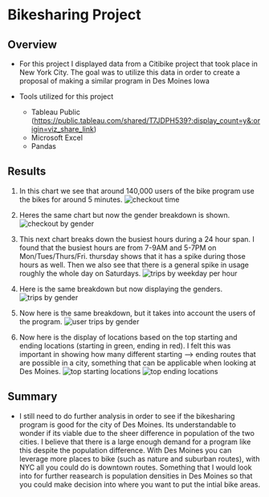 # Bikesharing Project

## Overview

- For this project I displayed data from a Citibike project that took place in New York City. The goal was to utilize this data in order to create a proposal of making a similar program in Des Moines Iowa

- Tools utilized for this project
	- Tableau Public (https://public.tableau.com/shared/T7JDPH539?:display_count=y&:origin=viz_share_link)
	- Microsoft Excel
	- Pandas

## Results

1) In this chart we see that around 140,000 users of the bike program use the bikes for around 5 minutes.
![checkout time](https://user-images.githubusercontent.com/75768098/114214742-55144500-992a-11eb-8ef6-30a056ff8ecc.png)

2) Heres the same chart but now the gender breakdown is shown. 
![checkout by gender](https://user-images.githubusercontent.com/75768098/114214752-57769f00-992a-11eb-9236-792020605544.png)

3) This next chart breaks down the busiest hours during a 24 hour span. I found that the busiest hours are from 7-9AM and 5-7PM on Mon/Tues/Thurs/Fri. thursday shows that it has a spike during those hours as well. Then we also see that there is a general spike in usage roughly the whole day on Saturdays.
![trips by weekday per hour](https://user-images.githubusercontent.com/75768098/114214758-5a718f80-992a-11eb-82a1-40f51fbe96ce.png)

4) Here is the same breakdown but now displaying the genders.
![trips by gender](https://user-images.githubusercontent.com/75768098/114215686-804b6400-992b-11eb-906a-b5b843ac8473.png)

5) Now here is the same breakdown, but it takes into account the users of the program.
![user trips by gender](https://user-images.githubusercontent.com/75768098/114214765-5d6c8000-992a-11eb-8e1c-5280e6fed206.png)

6) Now here is the display of locations based on the top starting and ending locations (starting in green, ending in red). I felt this was important in showing how many different starting --> ending routes that are possible in a city, something that can be applicable when looking at Des Moines. 
![top starting locations](https://user-images.githubusercontent.com/75768098/114214771-5e9dad00-992a-11eb-856f-2963f307ffb5.png)
![top ending locations](https://user-images.githubusercontent.com/75768098/114214774-60677080-992a-11eb-8c2a-533d315eaa38.png)


## Summary

- I still need to do further analysis in order to see if the bikesharing program is good for the city of Des Moines. Its understandable to wonder if its viable due to the sheer difference in population of the two cities. I believe that there is a large enough demand for a program like this despite the population difference. With Des Moines you can leverage more places to bike (such as nature and suburban routes), with NYC all you could do is downtown routes. Something that I would look into for further reasearch is population densities in Des Moines so that you could make decision into where you want to put the intial bike areas.
